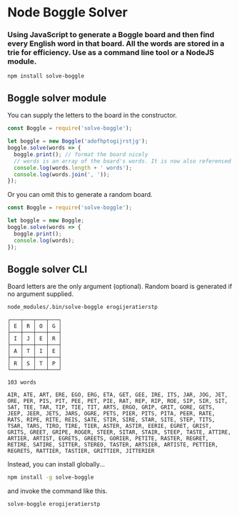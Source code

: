 # Node Boggle Solver

### Using JavaScript to generate a Boggle board and then find every English word in that board. All the words are stored in a trie for efficiency. Use as a command line tool or a NodeJS module.

```
npm install solve-boggle
```


## Boggle solver module

You can supply the letters to the board in the constructor.
```javascript
const Boggle = require('solve-boggle');

let boggle = new Boggle('adofhptogijrstjg');
boggle.solve(words => {
  boggle.print(); // format the board nicely
  // words is an array of the board's words. It is now also referenced as boggle.words
  console.log(words.length + ' words');
  console.log(words.join(', '));
});
```

Or you can omit this to generate a random board.
```javascript
const Boggle = require('solve-boggle');

let boggle = new Boggle;
boggle.solve(words => {
  boggle.print();
  console.log(words);
});
```

## Boggle solver CLI

Board letters are the only argument (optional). Random board is generated if no argument supplied.
```bash
node_modules/.bin/solve-boggle erogijeratierstp
```

```
┌───┬───┬───┬───┐
│ E │ R │ O │ G │
├───┼───┼───┼───┤
│ I │ J │ E │ R │
├───┼───┼───┼───┤
│ A │ T │ I │ E │
├───┼───┼───┼───┤
│ R │ S │ T │ P │
└───┴───┴───┴───┘

103 words

AIR, ATE, ART, ERE, EGO, ERG, ETA, GET, GEE, IRE, ITS, JAR, JOG, JET, ORE, PER, PIS, PIT, PEE, PET, PIE, RAT, REP, RIP, ROE, SIP, SIR, SIT, SAT, TEE, TAR, TIP, TIE, TIT, ARTS, ERGO, GRIP, GRIT, GORE, GETS, JEEP, JEER, JETS, JARS, OGRE, PETS, PIER, PITS, PITA, PEER, RATE, RATS, RIPE, RITE, REIS, SATE, STIR, SIRE, STAR, SITE, STEP, TITS, TSAR, TARS, TIRO, TIRE, TIER, ASTER, ASTIR, EERIE, EGRET, GRIST, GRITS, GREET, GRIPE, ROGER, STEER, SITAR, STAIR, STEEP, TASTE, ATTIRE, ARTIER, ARTIST, EGRETS, GREETS, GORIER, PETITE, RASTER, REGRET, RETIRE, SATIRE, SITTER, STEREO, TASTER, ARTSIER, ARTISTE, PETTIER, REGRETS, RATTIER, TASTIER, GRITTIER, JITTERIER
```


Instead, you can install globally...
```bash
npm install -g solve-boggle
```

and invoke the command like this.
```bash
solve-boggle erogijeratierstp
```
